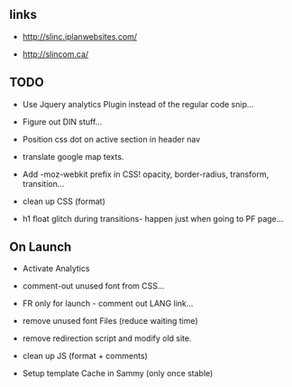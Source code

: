 links
-----

- http://slinc.iplanwebsites.com/

- http://slincom.ca/


TODO
------


- Use Jquery analytics Plugin instead of the regular code snip...

- Figure out DIN stuff...

- Position css dot on active section in header nav

- translate google map texts.

- Add -moz-webkit prefix in CSS! opacity, border-radius, transform, transition...

- clean up CSS (format)

- h1 float glitch during transitions- happen just when going to PF page...




On Launch
------

- Activate Analytics
- comment-out unused font from CSS...
- FR only for launch - comment out LANG link...
- remove unused font Files (reduce waiting time)
- remove redirection script and modify old site.
- clean up JS (format + comments)

- Setup template Cache in Sammy (only once stable)




